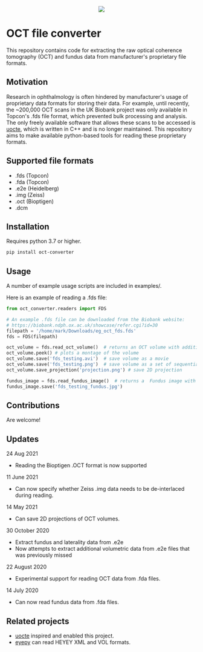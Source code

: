 <p align="center">
    <img src="../assets/oct.gif?raw=true">
</p>


# OCT file converter #

This repository contains code for extracting the raw optical coherence tomography (OCT) and fundus data from 
manufacturer's proprietary file formats. 

## Motivation
Research in ophthalmology is often hindered by manufacturer's usage of proprietary data formats for storing their data. 
For example, until recently, the ~200,000 OCT scans in the UK Biobank project was only available in Topcon's .fds
file format, which prevented bulk processing and analysis. The only freely available software that allows these scans
to be accessed is  [uocte](https://bitbucket.org/uocte/uocte/wiki/Home), which is written in C++ and is no longer 
maintained. This repository aims to make available python-based tools for reading these proprietary formats.


## Supported file formats
* .fds (Topcon)
* .fda (Topcon)
* .e2e (Heidelberg)
* .img (Zeiss)
* .oct (Bioptigen)
* .dcm

## Installation
Requires python 3.7 or higher.

```bash
pip install oct-converter
```


## Usage
A number of example usage scripts are included in examples/. 

Here is an example of reading a .fds file:

```python
from oct_converter.readers import FDS

# An example .fds file can be downloaded from the Biobank website:
# https://biobank.ndph.ox.ac.uk/showcase/refer.cgi?id=30
filepath = '/home/mark/Downloads/eg_oct_fds.fds'
fds = FDS(filepath)

oct_volume = fds.read_oct_volume()  # returns an OCT volume with additional metadata if available
oct_volume.peek() # plots a montage of the volume
oct_volume.save('fds_testing.avi')  # save volume as a movie
oct_volume.save('fds_testing.png')  # save volume as a set of sequential images, fds_testing_[1...N].png
oct_volume.save_projection('projection.png') # save 2D projection

fundus_image = fds.read_fundus_image()  # returns a  Fundus image with additional metadata if available
fundus_image.save('fds_testing_fundus.jpg')
```

## Contributions
Are welcome!

## Updates
24 Aug 2021
- Reading the Bioptigen .OCT format is now supported 

11 June 2021
- Can now specify whether Zeiss .img data needs to be de-interlaced during reading.

14 May 2021
- Can save 2D projections of OCT volumes.

30 October 2020
- Extract fundus and laterality data from .e2e
- Now attempts to extract additional volumetric data from .e2e files that was previously missed

22 August 2020
- Experimental support for reading OCT data from .fda files. 

14 July 2020
- Can now read fundus data from .fda files. 

## Related projects
- [uocte](https://bitbucket.org/uocte/uocte/wiki/Home) inspired and enabled this project.
- [eyepy](https://github.com/MedVisBonn/eyepy) can read HEYEY XML and VOL formats.

